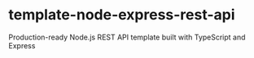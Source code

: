 # template-node-express-rest-api
Production-ready Node.js REST API template built with TypeScript and Express
